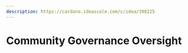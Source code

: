 ```yaml
---
description: https://cardano.ideascale.com/c/idea/398225
---
```


# Community Governance Oversight

